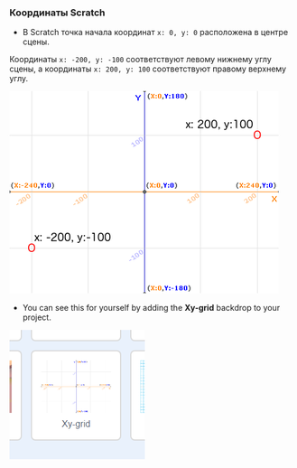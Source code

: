 ### Координаты Scratch

+ В Scratch точка начала координат `x: 0, y: 0` расположена в центре сцены.

Координаты `x: -200, y: -100` соответствуют левому нижнему углу сцены, а координаты `x: 200, y: 100` соответствуют правому верхнему углу.

![Координаты сцены](images/coordinates-stage.png)

+ You can see this for yourself by adding the **Xy-grid** backdrop to your project.

![Координаты сцены](images/coordinates-backdrop.png)